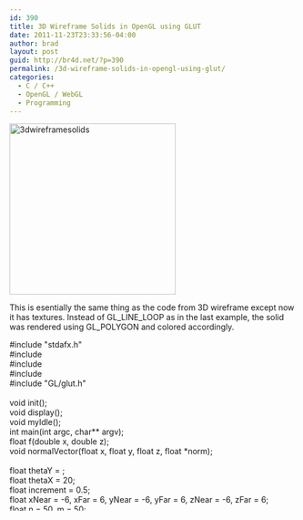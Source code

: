 ```yaml
---
id: 390
title: 3D Wireframe Solids in OpenGL using GLUT
date: 2011-11-23T23:33:56-04:00
author: brad
layout: post
guid: http://br4d.net/?p=390
permalink: /3d-wireframe-solids-in-opengl-using-glut/
categories:
  - C / C++
  - OpenGL / WebGL
  - Programming
---
```

[<img src="/images/2015/01/3dwireframesolids-292x300.png" alt="3dwireframesolids" width="292" height="300" class="alignleft size-medium wp-image-391" srcset="/images/2015/01/3dwireframesolids-292x300.png 292w, /images/2015/01/3dwireframesolids.png 489w" sizes="(max-width: 292px) 100vw, 292px" />](/images/2015/01/3dwireframesolids.png)

This is esentially the same thing as the code from 3D wireframe except now it has textures. Instead of GL\_LINE\_LOOP as in the last example, the solid was rendered using GL_POLYGON and colored accordingly.

<!--more-->

<div class="codecolorer-container cpp default" style="overflow:auto;white-space:nowrap;height:300px;">
  <div class="cpp codecolorer">
    <span class="co2">#include "stdafx.h"</span><br /> <span class="co2">#include <stdio.h></span><br /> <span class="co2">#include <stdlib.h></span><br /> <span class="co2">#include <math.h></span><br /> <span class="co2">#include "GL/glut.h"</span><br /> &nbsp;<br /> <span class="kw4">void</span> init<span class="br0">&#40;</span><span class="br0">&#41;</span><span class="sy4">;</span><br /> <span class="kw4">void</span> display<span class="br0">&#40;</span><span class="br0">&#41;</span><span class="sy4">;</span><br /> <span class="kw4">void</span> myIdle<span class="br0">&#40;</span><span class="br0">&#41;</span><span class="sy4">;</span><br /> <span class="kw4">int</span> main<span class="br0">&#40;</span><span class="kw4">int</span> argc, <span class="kw4">char</span><span class="sy2">**</span> argv<span class="br0">&#41;</span><span class="sy4">;</span><br /> <span class="kw4">float</span> f<span class="br0">&#40;</span><span class="kw4">double</span> x, <span class="kw4">double</span> z<span class="br0">&#41;</span><span class="sy4">;</span><br /> <span class="kw4">void</span> normalVector<span class="br0">&#40;</span><span class="kw4">float</span> x, <span class="kw4">float</span> y, <span class="kw4">float</span> z, <span class="kw4">float</span> <span class="sy2">*</span>norm<span class="br0">&#41;</span><span class="sy4">;</span><br /> &nbsp;<br /> <span class="kw4">float</span> thetaY <span class="sy1">=</span> <span class="nu0"></span><span class="sy4">;</span><br /> <span class="kw4">float</span> thetaX <span class="sy1">=</span> <span class="nu0">20</span><span class="sy4">;</span><br /> <span class="kw4">float</span> increment <span class="sy1">=</span> <span class="nu16">0.5</span><span class="sy4">;</span><br /> <span class="kw4">float</span> xNear <span class="sy1">=</span> <span class="sy2">-</span><span class="nu0">6</span>, xFar <span class="sy1">=</span> <span class="nu0">6</span>, yNear <span class="sy1">=</span> <span class="sy2">-</span><span class="nu0">6</span>, yFar <span class="sy1">=</span> <span class="nu0">6</span>, zNear <span class="sy1">=</span> <span class="sy2">-</span><span class="nu0">6</span>, zFar <span class="sy1">=</span> <span class="nu0">6</span><span class="sy4">;</span><br /> <span class="kw4">float</span> n <span class="sy1">=</span> <span class="nu0">50</span>, m <span class="sy1">=</span> <span class="nu0">50</span><span class="sy4">;</span><br /> &nbsp;<br /> <span class="kw4">void</span> init<span class="br0">&#40;</span><span class="br0">&#41;</span><br /> <span class="br0">&#123;</span><br /> &nbsp; &nbsp; glClearColor<span class="br0">&#40;</span><span class="nu16">1.0</span>, <span class="nu16">1.0</span>, <span class="nu16">1.0</span>, <span class="nu0"></span><span class="br0">&#41;</span><span class="sy4">;</span><br /> &nbsp; &nbsp; glMatrixMode<span class="br0">&#40;</span>GL_PROJECTION<span class="br0">&#41;</span><span class="sy4">;</span><br /> &nbsp; &nbsp; glOrtho<span class="br0">&#40;</span>xNear, xFar, yNear, yFar, zNear, zFar<span class="br0">&#41;</span><span class="sy4">;</span><br /> &nbsp; &nbsp; glColor3f<span class="br0">&#40;</span><span class="nu16">1.0</span>,<span class="nu16">1.0</span>,<span class="nu16">1.0</span><span class="br0">&#41;</span><span class="sy4">;</span><br /> &nbsp; &nbsp; GLfloat light_specular<span class="br0">&#91;</span><span class="br0">&#93;</span> <span class="sy1">=</span> <span class="br0">&#123;</span><span class="nu16">1.0</span>,<span class="nu16">1.0</span>,<span class="nu16">1.0</span>,<span class="nu16">1.0</span><span class="br0">&#125;</span><span class="sy4">;</span><br /> &nbsp; &nbsp; GLfloat light_diffuse<span class="br0">&#91;</span><span class="br0">&#93;</span> <span class="sy1">=</span> <span class="br0">&#123;</span><span class="nu16">1.0</span>, <span class="nu16">0.8</span>, <span class="nu16">1.0</span>, <span class="nu16">1.0</span><span class="br0">&#125;</span><span class="sy4">;</span><br /> &nbsp; &nbsp; GLfloat light_ambient<span class="br0">&#91;</span><span class="br0">&#93;</span> <span class="sy1">=</span> <span class="br0">&#123;</span><span class="nu16">0.9</span>, <span class="nu16">0.9</span>, <span class="nu16">0.71</span>, <span class="nu16">1.0</span><span class="br0">&#125;</span><span class="sy4">;</span><br /> &nbsp; &nbsp; GLfloat light_position<span class="br0">&#91;</span><span class="br0">&#93;</span> <span class="sy1">=</span> <span class="br0">&#123;</span><span class="nu16">0.0</span>, <span class="nu16">8.0</span>, <span class="nu16">20.0</span>, <span class="nu16">0.0</span><span class="br0">&#125;</span><span class="sy4">;</span><br /> &nbsp; &nbsp; glLightfv<span class="br0">&#40;</span>GL_LIGHT0, GL_AMBIENT, light_ambient<span class="br0">&#41;</span><span class="sy4">;</span><br /> &nbsp; &nbsp; glLightfv<span class="br0">&#40;</span>GL_LIGHT0, GL_DIFFUSE, light_diffuse<span class="br0">&#41;</span><span class="sy4">;</span><br /> &nbsp; &nbsp; glLightfv<span class="br0">&#40;</span>GL_LIGHT0, GL_SPECULAR, light_specular<span class="br0">&#41;</span><span class="sy4">;</span><br /> &nbsp; &nbsp; glLightfv<span class="br0">&#40;</span>GL_LIGHT0, GL_POSITION, light_position<span class="br0">&#41;</span><span class="sy4">;</span><br /> &nbsp; &nbsp; glEnable<span class="br0">&#40;</span>GL_LIGHTING<span class="br0">&#41;</span><span class="sy4">;</span><br /> &nbsp; &nbsp; glEnable<span class="br0">&#40;</span>GL_LIGHT0<span class="br0">&#41;</span><span class="sy4">;</span><br /> &nbsp; &nbsp; glEnable<span class="br0">&#40;</span>GL_DEPTH_TEST<span class="br0">&#41;</span><span class="sy4">;</span><br /> <span class="br0">&#125;</span><br /> &nbsp;<br /> <span class="kw4">float</span> f<span class="br0">&#40;</span><span class="kw4">double</span> x, <span class="kw4">double</span> z<span class="br0">&#41;</span><br /> <span class="br0">&#123;</span><br /> &nbsp; &nbsp; <span class="kw1">return</span> <span class="nu0">4</span><span class="sy2">*</span><span class="kw3">cos</span><span class="br0">&#40;</span><span class="kw3">sqrt</span><span class="br0">&#40;</span>x<span class="sy2">*</span>x<span class="sy2">+</span>z<span class="sy2">*</span>z<span class="br0">&#41;</span><span class="br0">&#41;</span><span class="sy4">;</span><br /> <span class="br0">&#125;</span><br /> &nbsp;<br /> <span class="kw4">void</span> normalVector<span class="br0">&#40;</span><span class="kw4">float</span> x, <span class="kw4">float</span> y, <span class="kw4">float</span> z, <span class="kw4">float</span> <span class="sy2">*</span>norm<span class="br0">&#41;</span><br /> <span class="br0">&#123;</span><br /> &nbsp; &nbsp; norm<span class="br0">&#91;</span><span class="nu0"></span><span class="br0">&#93;</span> <span class="sy1">=</span> <span class="nu0">4</span><span class="sy2">*</span><span class="kw3">sin</span><span class="br0">&#40;</span><span class="kw3">sqrt</span><span class="br0">&#40;</span>x<span class="sy2">*</span>x<span class="sy2">+</span>z<span class="sy2">*</span>z<span class="br0">&#41;</span><span class="br0">&#41;</span><span class="sy2">*</span>x<span class="sy2">/</span><span class="kw3">sqrt</span><span class="br0">&#40;</span>x<span class="sy2">*</span>x<span class="sy2">+</span>z<span class="sy2">*</span>z<span class="br0">&#41;</span><span class="sy4">;</span><br /> &nbsp; &nbsp; norm<span class="br0">&#91;</span><span class="nu0">1</span><span class="br0">&#93;</span> <span class="sy1">=</span> <span class="nu0">1</span><span class="sy4">;</span><br /> &nbsp; &nbsp; norm<span class="br0">&#91;</span><span class="nu0">2</span><span class="br0">&#93;</span> <span class="sy1">=</span> <span class="nu0">4</span><span class="sy2">*</span><span class="kw3">sin</span><span class="br0">&#40;</span><span class="kw3">sqrt</span><span class="br0">&#40;</span>x<span class="sy2">*</span>x<span class="sy2">+</span>z<span class="sy2">*</span>z<span class="br0">&#41;</span><span class="br0">&#41;</span><span class="sy2">*</span>z<span class="sy2">/</span><span class="kw3">sqrt</span><span class="br0">&#40;</span>x<span class="sy2">*</span>x<span class="sy2">+</span>z<span class="sy2">*</span>z<span class="br0">&#41;</span><span class="sy4">;</span><br /> &nbsp; &nbsp; <span class="kw4">float</span> d <span class="sy1">=</span> norm<span class="br0">&#91;</span><span class="nu0"></span><span class="br0">&#93;</span><span class="sy2">*</span>norm<span class="br0">&#91;</span><span class="nu0"></span><span class="br0">&#93;</span> <span class="sy2">+</span> norm<span class="br0">&#91;</span><span class="nu0">1</span><span class="br0">&#93;</span><span class="sy2">*</span>norm<span class="br0">&#91;</span><span class="nu0">1</span><span class="br0">&#93;</span> <span class="sy2">+</span> norm<span class="br0">&#91;</span><span class="nu0">2</span><span class="br0">&#93;</span><span class="sy2">*</span>norm<span class="br0">&#91;</span><span class="nu0">2</span><span class="br0">&#93;</span><span class="sy4">;</span><br /> &nbsp; &nbsp; <span class="kw1">if</span><span class="br0">&#40;</span>d <span class="sy1">></span> <span class="nu0"></span><span class="br0">&#41;</span><br /> &nbsp; &nbsp; &nbsp; &nbsp; <span class="kw1">for</span> <span class="br0">&#40;</span><span class="kw4">int</span> k <span class="sy1">=</span> <span class="nu0"></span><span class="sy4">;</span> k <span class="sy1"><</span> <span class="nu0">3</span><span class="sy4">;</span> k<span class="sy2">++</span><span class="br0">&#41;</span><br /> &nbsp; &nbsp; &nbsp; &nbsp; &nbsp; &nbsp; norm<span class="br0">&#91;</span>k<span class="br0">&#93;</span> <span class="sy2">/</span><span class="sy1">=</span> <span class="kw3">sqrt</span><span class="br0">&#40;</span>d<span class="br0">&#41;</span><span class="sy4">;</span><br /> <span class="br0">&#125;</span><br /> &nbsp;<br /> <span class="kw4">void</span> display<span class="br0">&#40;</span><span class="br0">&#41;</span><br /> <span class="br0">&#123;</span><br /> &nbsp; &nbsp; glClear<span class="br0">&#40;</span>GL_COLOR_BUFFER_BIT <span class="sy3">|</span> GL_DEPTH_BUFFER_BIT<span class="br0">&#41;</span><span class="sy4">;</span><br /> &nbsp; &nbsp; glMatrixMode<span class="br0">&#40;</span>GL_MODELVIEW<span class="br0">&#41;</span><span class="sy4">;</span><br /> &nbsp; &nbsp; glLoadIdentity<span class="br0">&#40;</span><span class="br0">&#41;</span><span class="sy4">;</span><br /> &nbsp; &nbsp; glRotatef<span class="br0">&#40;</span>thetaX,<span class="nu0">1</span>,<span class="nu0"></span>,<span class="nu0"></span><span class="br0">&#41;</span><span class="sy4">;</span><br /> &nbsp; &nbsp; glRotatef<span class="br0">&#40;</span>thetaY,<span class="nu0"></span>,<span class="nu0">1</span>,<span class="nu0"></span><span class="br0">&#41;</span><span class="sy4">;</span><br /> &nbsp; &nbsp; <span class="kw4">float</span> norm<span class="br0">&#91;</span><span class="nu0">3</span><span class="br0">&#93;</span><span class="sy4">;</span><br /> &nbsp; &nbsp; <span class="kw4">double</span> xGap<span class="sy1">=</span><span class="br0">&#40;</span>xNear<span class="sy2">-</span>xFar<span class="br0">&#41;</span><span class="sy2">/</span>n<span class="sy4">;</span><br /> &nbsp; &nbsp; <span class="kw4">double</span> zGap<span class="sy1">=</span><span class="br0">&#40;</span>zNear<span class="sy2">-</span>zFar<span class="br0">&#41;</span><span class="sy2">/</span>m<span class="sy4">;</span><br /> &nbsp; &nbsp; <span class="kw1">for</span> <span class="br0">&#40;</span><span class="kw4">int</span> i<span class="sy1">=</span><span class="nu0"></span><span class="sy4">;</span> i<span class="sy1"><</span>n<span class="sy4">;</span> i<span class="sy2">++</span><span class="br0">&#41;</span><br /> &nbsp; &nbsp; <span class="br0">&#123;</span><br /> &nbsp; &nbsp; &nbsp; &nbsp; <span class="kw1">for</span> <span class="br0">&#40;</span><span class="kw4">int</span> j<span class="sy1">=</span><span class="nu0"></span><span class="sy4">;</span> j<span class="sy1"><</span>m<span class="sy4">;</span> j<span class="sy2">++</span><span class="br0">&#41;</span><br /> &nbsp; &nbsp; &nbsp; &nbsp; <span class="br0">&#123;</span><br /> &nbsp; &nbsp; &nbsp; &nbsp; &nbsp; &nbsp; glBegin<span class="br0">&#40;</span>GL_POLYGON<span class="br0">&#41;</span><span class="sy4">;</span><br /> &nbsp; &nbsp; &nbsp; &nbsp; &nbsp; &nbsp; &nbsp; &nbsp; <span class="kw4">float</span> x <span class="sy1">=</span> xFar <span class="sy2">+</span> i<span class="sy2">*</span>xGap<span class="sy4">;</span><br /> &nbsp; &nbsp; &nbsp; &nbsp; &nbsp; &nbsp; &nbsp; &nbsp; <span class="kw4">float</span> z <span class="sy1">=</span> zFar <span class="sy2">+</span> j<span class="sy2">*</span>zGap<span class="sy4">;</span><br /> &nbsp; &nbsp; &nbsp; &nbsp; &nbsp; &nbsp; &nbsp; &nbsp; <span class="kw4">float</span> y <span class="sy1">=</span> f<span class="br0">&#40;</span>x,z<span class="br0">&#41;</span><span class="sy4">;</span><br /> &nbsp; &nbsp; &nbsp; &nbsp; &nbsp; &nbsp; &nbsp; &nbsp; glVertex3f<span class="br0">&#40;</span>x,y,z<span class="br0">&#41;</span><span class="sy4">;</span><br /> &nbsp; &nbsp; &nbsp; &nbsp; &nbsp; &nbsp; &nbsp; &nbsp; normalVector<span class="br0">&#40;</span>x,y,z,norm<span class="br0">&#41;</span><span class="sy4">;</span><br /> &nbsp; &nbsp; &nbsp; &nbsp; &nbsp; &nbsp; &nbsp; &nbsp; glNormal3fv<span class="br0">&#40;</span>norm<span class="br0">&#41;</span><span class="sy4">;</span><br /> &nbsp; &nbsp; &nbsp; &nbsp; &nbsp; &nbsp; &nbsp; &nbsp; x <span class="sy1">=</span> xFar <span class="sy2">+</span> i<span class="sy2">*</span>xGap<span class="sy4">;</span><br /> &nbsp; &nbsp; &nbsp; &nbsp; &nbsp; &nbsp; &nbsp; &nbsp; z <span class="sy1">=</span> zFar <span class="sy2">+</span> <span class="br0">&#40;</span>j<span class="sy2">+</span><span class="nu0">1</span><span class="br0">&#41;</span><span class="sy2">*</span>zGap<span class="sy4">;</span><br /> &nbsp; &nbsp; &nbsp; &nbsp; &nbsp; &nbsp; &nbsp; &nbsp; y <span class="sy1">=</span> f<span class="br0">&#40;</span>x,z<span class="br0">&#41;</span><span class="sy4">;</span><br /> &nbsp; &nbsp; &nbsp; &nbsp; &nbsp; &nbsp; &nbsp; &nbsp; glVertex3f<span class="br0">&#40;</span>x,y,z<span class="br0">&#41;</span><span class="sy4">;</span><br /> &nbsp; &nbsp; &nbsp; &nbsp; &nbsp; &nbsp; &nbsp; &nbsp; normalVector<span class="br0">&#40;</span>x,y,z,norm<span class="br0">&#41;</span><span class="sy4">;</span><br /> &nbsp; &nbsp; &nbsp; &nbsp; &nbsp; &nbsp; &nbsp; &nbsp; glNormal3fv<span class="br0">&#40;</span>norm<span class="br0">&#41;</span><span class="sy4">;</span><br /> &nbsp; &nbsp; &nbsp; &nbsp; &nbsp; &nbsp; &nbsp; &nbsp; x <span class="sy1">=</span> xFar <span class="sy2">+</span> <span class="br0">&#40;</span>i<span class="sy2">+</span><span class="nu0">1</span><span class="br0">&#41;</span><span class="sy2">*</span>xGap<span class="sy4">;</span><br /> &nbsp; &nbsp; &nbsp; &nbsp; &nbsp; &nbsp; &nbsp; &nbsp; z <span class="sy1">=</span> zFar <span class="sy2">+</span> <span class="br0">&#40;</span>j<span class="sy2">+</span><span class="nu0">1</span><span class="br0">&#41;</span><span class="sy2">*</span>zGap<span class="sy4">;</span><br /> &nbsp; &nbsp; &nbsp; &nbsp; &nbsp; &nbsp; &nbsp; &nbsp; y <span class="sy1">=</span> f<span class="br0">&#40;</span>x,z<span class="br0">&#41;</span><span class="sy4">;</span><br /> &nbsp; &nbsp; &nbsp; &nbsp; &nbsp; &nbsp; &nbsp; &nbsp; glVertex3f<span class="br0">&#40;</span>x,y,z<span class="br0">&#41;</span><span class="sy4">;</span><br /> &nbsp; &nbsp; &nbsp; &nbsp; &nbsp; &nbsp; &nbsp; &nbsp; normalVector<span class="br0">&#40;</span>x,y,z,norm<span class="br0">&#41;</span><span class="sy4">;</span><br /> &nbsp; &nbsp; &nbsp; &nbsp; &nbsp; &nbsp; &nbsp; &nbsp; glNormal3fv<span class="br0">&#40;</span>norm<span class="br0">&#41;</span><span class="sy4">;</span><br /> &nbsp; &nbsp; &nbsp; &nbsp; &nbsp; &nbsp; glEnd<span class="br0">&#40;</span><span class="br0">&#41;</span><span class="sy4">;</span><br /> &nbsp; &nbsp; &nbsp; &nbsp; &nbsp; &nbsp; glBegin<span class="br0">&#40;</span>GL_POLYGON<span class="br0">&#41;</span><span class="sy4">;</span><br /> &nbsp; &nbsp; &nbsp; &nbsp; &nbsp; &nbsp; &nbsp; &nbsp; x <span class="sy1">=</span> xFar <span class="sy2">+</span> i<span class="sy2">*</span>xGap<span class="sy4">;</span><br /> &nbsp; &nbsp; &nbsp; &nbsp; &nbsp; &nbsp; &nbsp; &nbsp; z <span class="sy1">=</span> zFar <span class="sy2">+</span> j<span class="sy2">*</span>zGap<span class="sy4">;</span><br /> &nbsp; &nbsp; &nbsp; &nbsp; &nbsp; &nbsp; &nbsp; &nbsp; y <span class="sy1">=</span> f<span class="br0">&#40;</span>x,z<span class="br0">&#41;</span><span class="sy4">;</span><br /> &nbsp; &nbsp; &nbsp; &nbsp; &nbsp; &nbsp; &nbsp; &nbsp; glVertex3f<span class="br0">&#40;</span>x,y,z<span class="br0">&#41;</span><span class="sy4">;</span><br /> &nbsp; &nbsp; &nbsp; &nbsp; &nbsp; &nbsp; &nbsp; &nbsp; normalVector<span class="br0">&#40;</span>x,y,z,norm<span class="br0">&#41;</span><span class="sy4">;</span><br /> &nbsp; &nbsp; &nbsp; &nbsp; &nbsp; &nbsp; &nbsp; &nbsp; glNormal3fv<span class="br0">&#40;</span>norm<span class="br0">&#41;</span><span class="sy4">;</span><br /> &nbsp; &nbsp; &nbsp; &nbsp; &nbsp; &nbsp; &nbsp; &nbsp; x <span class="sy1">=</span> xFar <span class="sy2">+</span> <span class="br0">&#40;</span>i<span class="sy2">+</span><span class="nu0">1</span><span class="br0">&#41;</span><span class="sy2">*</span>xGap<span class="sy4">;</span><br /> &nbsp; &nbsp; &nbsp; &nbsp; &nbsp; &nbsp; &nbsp; &nbsp; z <span class="sy1">=</span> zFar <span class="sy2">+</span> <span class="br0">&#40;</span>j<span class="sy2">+</span><span class="nu0">1</span><span class="br0">&#41;</span><span class="sy2">*</span>zGap<span class="sy4">;</span><br /> &nbsp; &nbsp; &nbsp; &nbsp; &nbsp; &nbsp; &nbsp; &nbsp; y <span class="sy1">=</span> f<span class="br0">&#40;</span>x,z<span class="br0">&#41;</span><span class="sy4">;</span><br /> &nbsp; &nbsp; &nbsp; &nbsp; &nbsp; &nbsp; &nbsp; &nbsp; glVertex3f<span class="br0">&#40;</span>x,y,z<span class="br0">&#41;</span><span class="sy4">;</span><br /> &nbsp; &nbsp; &nbsp; &nbsp; &nbsp; &nbsp; &nbsp; &nbsp; normalVector<span class="br0">&#40;</span>x,y,z,norm<span class="br0">&#41;</span><span class="sy4">;</span><br /> &nbsp; &nbsp; &nbsp; &nbsp; &nbsp; &nbsp; &nbsp; &nbsp; glNormal3fv<span class="br0">&#40;</span>norm<span class="br0">&#41;</span><span class="sy4">;</span><br /> &nbsp; &nbsp; &nbsp; &nbsp; &nbsp; &nbsp; &nbsp; &nbsp; x <span class="sy1">=</span> xFar <span class="sy2">+</span> <span class="br0">&#40;</span>i<span class="sy2">+</span><span class="nu0">1</span><span class="br0">&#41;</span><span class="sy2">*</span>xGap<span class="sy4">;</span><br /> &nbsp; &nbsp; &nbsp; &nbsp; &nbsp; &nbsp; &nbsp; &nbsp; z <span class="sy1">=</span> zFar <span class="sy2">+</span> <span class="br0">&#40;</span>j<span class="br0">&#41;</span><span class="sy2">*</span>zGap<span class="sy4">;</span><br /> &nbsp; &nbsp; &nbsp; &nbsp; &nbsp; &nbsp; &nbsp; &nbsp; y <span class="sy1">=</span> f<span class="br0">&#40;</span>x,z<span class="br0">&#41;</span><span class="sy4">;</span><br /> &nbsp; &nbsp; &nbsp; &nbsp; &nbsp; &nbsp; &nbsp; &nbsp; glVertex3f<span class="br0">&#40;</span>x,y,z<span class="br0">&#41;</span><span class="sy4">;</span><br /> &nbsp; &nbsp; &nbsp; &nbsp; &nbsp; &nbsp; &nbsp; &nbsp; normalVector<span class="br0">&#40;</span>x,y,z,norm<span class="br0">&#41;</span><span class="sy4">;</span><br /> &nbsp; &nbsp; &nbsp; &nbsp; &nbsp; &nbsp; &nbsp; &nbsp; glNormal3fv<span class="br0">&#40;</span>norm<span class="br0">&#41;</span><span class="sy4">;</span><br /> &nbsp; &nbsp; &nbsp; &nbsp; &nbsp; &nbsp; glEnd<span class="br0">&#40;</span><span class="br0">&#41;</span><span class="sy4">;</span><br /> &nbsp; &nbsp; &nbsp; &nbsp; <span class="br0">&#125;</span><br /> &nbsp; &nbsp; <span class="br0">&#125;</span><br /> &nbsp; &nbsp; glutSwapBuffers<span class="br0">&#40;</span><span class="br0">&#41;</span><span class="sy4">;</span><br /> <span class="br0">&#125;</span><br /> &nbsp;<br /> <span class="kw4">void</span> myIdle<span class="br0">&#40;</span><span class="br0">&#41;</span><br /> <span class="br0">&#123;</span><br /> &nbsp; &nbsp; <span class="kw4">double</span> zzz<span class="sy1">=</span><span class="nu0"></span><span class="sy4">;</span><br /> &nbsp; &nbsp; thetaY <span class="sy2">+</span><span class="sy1">=</span> increment<span class="sy4">;</span><br /> &nbsp; &nbsp; <span class="kw1">if</span><span class="br0">&#40;</span>thetaY <span class="sy1">></span> <span class="nu16">360.0</span><span class="br0">&#41;</span><br /> &nbsp; &nbsp; &nbsp; &nbsp; thetaY <span class="sy2">-</span><span class="sy1">=</span> <span class="nu16">360.0</span><span class="sy4">;</span><br /> &nbsp; &nbsp; <span class="kw1">for</span> <span class="br0">&#40;</span><span class="kw4">int</span> i<span class="sy1">=</span><span class="nu0"></span><span class="sy4">;</span> i<span class="sy1"><</span><span class="nu0">1000000</span><span class="sy4">;</span> i<span class="sy2">++</span><span class="br0">&#41;</span><br /> &nbsp; &nbsp; &nbsp; &nbsp; zzz <span class="sy1">=</span> <span class="kw3">sqrt</span><span class="br0">&#40;</span><span class="br0">&#40;</span><span class="kw4">double</span><span class="br0">&#41;</span>i<span class="br0">&#41;</span><span class="sy4">;</span><br /> &nbsp; &nbsp; glutPostRedisplay<span class="br0">&#40;</span><span class="br0">&#41;</span><span class="sy4">;</span><br /> <span class="br0">&#125;</span><br /> &nbsp;<br /> <span class="kw4">int</span> main<span class="br0">&#40;</span><span class="kw4">int</span> argc, <span class="kw4">char</span><span class="sy2">**</span> argv<span class="br0">&#41;</span><br /> <span class="br0">&#123;</span><br /> &nbsp; &nbsp; glutInit<span class="br0">&#40;</span><span class="sy3">&</span>argc,argv<span class="br0">&#41;</span><span class="sy4">;</span><br /> &nbsp; &nbsp; glutInitDisplayMode<span class="br0">&#40;</span>GLUT_DOUBLE<span class="sy3">|</span>GLUT_RGB<span class="br0">&#41;</span><span class="sy4">;</span><br /> &nbsp; &nbsp; glutInitWindowSize<span class="br0">&#40;</span><span class="nu0">800</span>,<span class="nu0">800</span><span class="br0">&#41;</span><span class="sy4">;</span><br /> &nbsp; &nbsp; glutInitWindowPosition<span class="br0">&#40;</span><span class="nu0">10</span>,<span class="nu0">10</span><span class="br0">&#41;</span><span class="sy4">;</span><br /> &nbsp; &nbsp; glutCreateWindow<span class="br0">&#40;</span><span class="st0">"3D Wireframe Solids with Lighting"</span><span class="br0">&#41;</span><span class="sy4">;</span><br /> &nbsp; &nbsp; glutDisplayFunc<span class="br0">&#40;</span>display<span class="br0">&#41;</span><span class="sy4">;</span><br /> &nbsp; &nbsp; glutIdleFunc<span class="br0">&#40;</span>myIdle<span class="br0">&#41;</span><span class="sy4">;</span><br /> &nbsp; &nbsp; init<span class="br0">&#40;</span><span class="br0">&#41;</span><span class="sy4">;</span><br /> &nbsp; &nbsp; glutMainLoop<span class="br0">&#40;</span><span class="br0">&#41;</span><span class="sy4">;</span><br /> &nbsp; &nbsp; <span class="kw1">return</span> <span class="nu0"></span><span class="sy4">;</span><br /> <span class="br0">&#125;</span>
  </div>
</div>